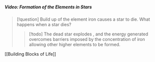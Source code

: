 
##### Video: Formation of the Elements in Stars
> [!question] Build up of the element iron causes a star to die. What happens when a star dies?
> > [!todo] The dead star explodes , and the energy generated overcomes barriers imposed by the concentration of iron allowing other higher elements to be formed.

[[Building Blocks of Life]]
